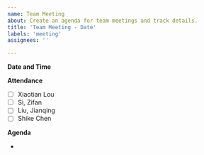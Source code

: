 ```yaml
---
name: Team Meeting
about: Create an agenda for team meetings and track details.
title: 'Team Meeting - Date'
labels: 'meeting'
assignees: ''

---
```


**Date and Time**

**Attendance**

- [ ] Xiaotian Lou
- [ ] Si, Zifan
- [ ] Liu, Jianqing
- [ ] Shike Chen

**Agenda**

- 